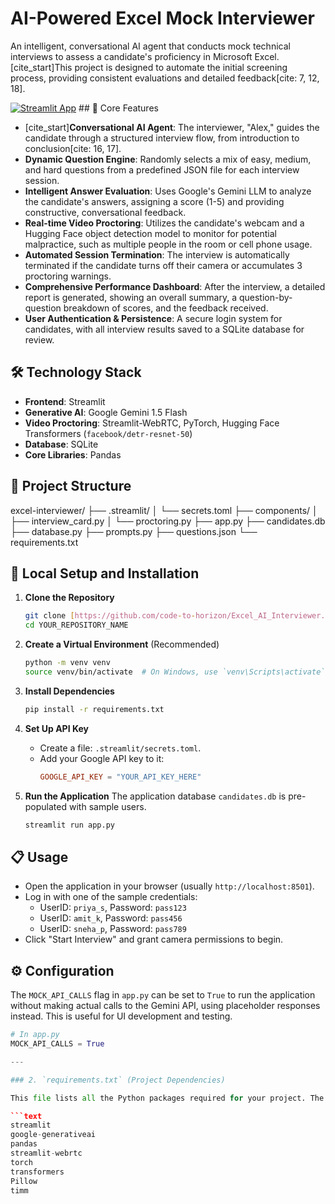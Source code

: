 # AI-Powered Excel Mock Interviewer

An intelligent, conversational AI agent that conducts mock technical interviews to assess a candidate's proficiency in Microsoft Excel. [cite_start]This project is designed to automate the initial screening process, providing consistent evaluations and detailed feedback[cite: 7, 12, 18].

[![Streamlit App](https://static.streamlit.io/badges/streamlit_badge_black_white.svg)](https://YOUR_APP_URL_HERE) ## 🌟 Core Features

- [cite_start]**Conversational AI Agent**: The interviewer, "Alex," guides the candidate through a structured interview flow, from introduction to conclusion[cite: 16, 17].
- **Dynamic Question Engine**: Randomly selects a mix of easy, medium, and hard questions from a predefined JSON file for each interview session.
- **Intelligent Answer Evaluation**: Uses Google's Gemini LLM to analyze the candidate's answers, assigning a score (1-5) and providing constructive, conversational feedback.
- **Real-time Video Proctoring**: Utilizes the candidate's webcam and a Hugging Face object detection model to monitor for potential malpractice, such as multiple people in the room or cell phone usage.
- **Automated Session Termination**: The interview is automatically terminated if the candidate turns off their camera or accumulates 3 proctoring warnings.
- **Comprehensive Performance Dashboard**: After the interview, a detailed report is generated, showing an overall summary, a question-by-question breakdown of scores, and the feedback received.
- **User Authentication & Persistence**: A secure login system for candidates, with all interview results saved to a SQLite database for review.

## 🛠️ Technology Stack

- **Frontend**: Streamlit
- **Generative AI**: Google Gemini 1.5 Flash
- **Video Proctoring**: Streamlit-WebRTC, PyTorch, Hugging Face Transformers (`facebook/detr-resnet-50`)
- **Database**: SQLite
- **Core Libraries**: Pandas

## 📂 Project Structure

excel-interviewer/
├── .streamlit/
│ └── secrets.toml
├── components/
│ ├── interview_card.py
│ └── proctoring.py
├── app.py
├── candidates.db
├── database.py
├── prompts.py
├── questions.json
└── requirements.txt

## 🚀 Local Setup and Installation

1.  **Clone the Repository**

    ```bash
    git clone [https://github.com/code-to-horizon/Excel_AI_Interviewer.git](https://github.com/code-to-horizon/Excel_AI_Interviewer.git)
    cd YOUR_REPOSITORY_NAME
    ```

2.  **Create a Virtual Environment** (Recommended)

    ```bash
    python -m venv venv
    source venv/bin/activate  # On Windows, use `venv\Scripts\activate`
    ```

3.  **Install Dependencies**

    ```bash
    pip install -r requirements.txt
    ```

4.  **Set Up API Key**

    - Create a file: `.streamlit/secrets.toml`.
    - Add your Google API key to it:
      ```toml
      GOOGLE_API_KEY = "YOUR_API_KEY_HERE"
      ```

5.  **Run the Application**
    The application database `candidates.db` is pre-populated with sample users.
    ```bash
    streamlit run app.py
    ```

## 📋 Usage

- Open the application in your browser (usually `http://localhost:8501`).
- Log in with one of the sample credentials:
  - UserID: `priya_s`, Password: `pass123`
  - UserID: `amit_k`, Password: `pass456`
  - UserID: `sneha_p`, Password: `pass789`
- Click "Start Interview" and grant camera permissions to begin.

## ⚙️ Configuration

The `MOCK_API_CALLS` flag in `app.py` can be set to `True` to run the application without making actual calls to the Gemini API, using placeholder responses instead. This is useful for UI development and testing.

````python
# In app.py
MOCK_API_CALLS = True

---

### 2. `requirements.txt` (Project Dependencies)

This file lists all the Python packages required for your project. The `streamlit-modal` package was in your original file but wasn't used, so it has been removed for a cleaner deployment.

```text
streamlit
google-generativeai
pandas
streamlit-webrtc
torch
transformers
Pillow
timm
````
